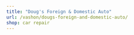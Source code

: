 ```yaml
---
title: "Doug's Foreign & Domestic Auto"
url: /vashon/dougs-foreign-and-domestic-auto/
shop: car repair
---
```

